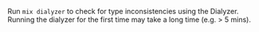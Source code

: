 Run `mix dialyzer` to check for type inconsistencies using the Dialyzer.
Running the dialyzer for the first time may take a long time (e.g. > 5 mins).
